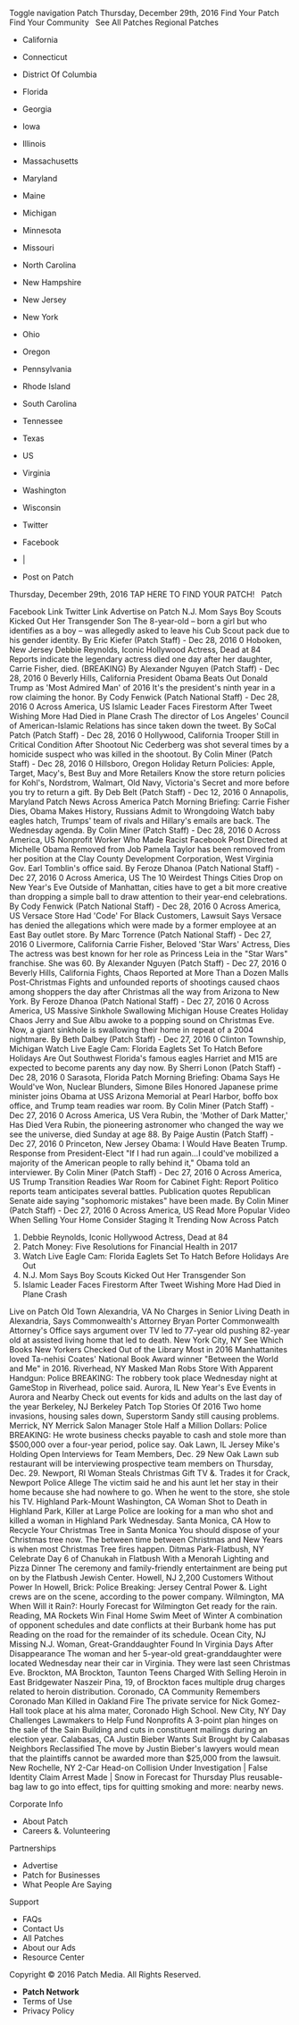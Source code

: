 Toggle navigation Patch Thursday, December 29th, 2016 Find Your Patch Find Your Community   See All Patches Regional Patches

*   California
*   Connecticut
*   District Of Columbia
*   Florida
*   Georgia
*   Iowa
*   Illinois
*   Massachusetts
*   Maryland
*   Maine
*   Michigan
*   Minnesota
*   Missouri
*   North Carolina
*   New Hampshire
*   New Jersey
*   New York
*   Ohio
*   Oregon
*   Pennsylvania
*   Rhode Island
*   South Carolina
*   Tennessee
*   Texas
*   US
*   Virginia
*   Washington
*   Wisconsin

*   Twitter
*   Facebook
*   |
*   Post on Patch

Thursday, December 29th, 2016 TAP HERE TO FIND YOUR PATCH!   Patch

Facebook Link Twitter Link Advertise on Patch N.J. Mom Says Boy Scouts Kicked Out Her Transgender Son The 8-year-old – born a girl but who identifies as a boy – was allegedly asked to leave his Cub Scout pack due to his gender identity. By Eric Kiefer (Patch Staff) - Dec 28, 2016 0 Hoboken, New Jersey Debbie Reynolds, Iconic Hollywood Actress, Dead at 84 Reports indicate the legendary actress died one day after her daughter, Carrie Fisher, died. (BREAKING) By Alexander Nguyen (Patch Staff) - Dec 28, 2016 0 Beverly Hills, California President Obama Beats Out Donald Trump as 'Most Admired Man' of 2016 It's the president's ninth year in a row claiming the honor. By Cody Fenwick (Patch National Staff) - Dec 28, 2016 0 Across America, US Islamic Leader Faces Firestorm After Tweet Wishing More Had Died in Plane Crash The director of Los Angeles' Council of American-Islamic Relations has since taken down the tweet. By SoCal Patch (Patch Staff) - Dec 28, 2016 0 Hollywood, California Trooper Still in Critical Condition After Shootout Nic Cederberg was shot several times by a homicide suspect who was killed in the shootout. By Colin Miner (Patch Staff) - Dec 28, 2016 0 Hillsboro, Oregon Holiday Return Policies: Apple, Target, Macy's, Best Buy and More Retailers Know the store return policies for Kohl's, Nordstrom, Walmart, Old Navy, Victoria's Secret and more before you try to return a gift. By Deb Belt (Patch Staff) - Dec 12, 2016 0 Annapolis, Maryland Patch News Across America Patch Morning Briefing: Carrie Fisher Dies, Obama Makes History, Russians Admit to Wrongdoing Watch baby eagles hatch, Trumps' team of rivals and Hillary's emails are back. The Wednesday agenda. By Colin Miner (Patch Staff) - Dec 28, 2016 0 Across America, US Nonprofit Worker Who Made Racist Facebook Post Directed at Michelle Obama Removed from Job Pamela Taylor has been removed from her position at the Clay County Development Corporation, West Virginia Gov. Earl Tomblin's office said. By Feroze Dhanoa (Patch National Staff) - Dec 27, 2016 0 Across America, US The 10 Weirdest Things Cities Drop on New Year's Eve Outside of Manhattan, cities have to get a bit more creative than dropping a simple ball to draw attention to their year-end celebrations. By Cody Fenwick (Patch National Staff) - Dec 28, 2016 0 Across America, US Versace Store Had 'Code' For Black Customers, Lawsuit Says Versace has denied the allegations which were made by a former employee at an East Bay outlet store. By Marc Torrence (Patch National Staff) - Dec 27, 2016 0 Livermore, California Carrie Fisher, Beloved 'Star Wars' Actress, Dies The actress was best known for her role as Princess Leia in the "Star Wars" franchise. She was 60. By Alexander Nguyen (Patch Staff) - Dec 27, 2016 0 Beverly Hills, California Fights, Chaos Reported at More Than a Dozen Malls Post-Christmas Fights and unfounded reports of shootings caused chaos among shoppers the day after Christmas all the way from Arizona to New York. By Feroze Dhanoa (Patch National Staff) - Dec 27, 2016 0 Across America, US Massive Sinkhole Swallowing Michigan House Creates Holiday Chaos Jerry and Sue Albu awoke to a popping sound on Christmas Eve. Now, a giant sinkhole is swallowing their home in repeat of a 2004 nightmare. By Beth Dalbey (Patch Staff) - Dec 27, 2016 0 Clinton Township, Michigan Watch Live Eagle Cam: Florida Eaglets Set To Hatch Before Holidays Are Out Southwest Florida's famous eagles Harriet and M15 are expected to become parents any day now. By Sherri Lonon (Patch Staff) - Dec 28, 2016 0 Sarasota, Florida Patch Morning Briefing: Obama Says He Would've Won, Nuclear Blunders, Simone Biles Honored Japanese prime minister joins Obama at USS Arizona Memorial at Pearl Harbor, boffo box office, and Trump team readies war room. By Colin Miner (Patch Staff) - Dec 27, 2016 0 Across America, US Vera Rubin, the 'Mother of Dark Matter,' Has Died Vera Rubin, the pioneering astronomer who changed the way we see the universe, died Sunday at age 88. By Paige Austin (Patch Staff) - Dec 27, 2016 0 Princeton, New Jersey Obama: I Would Have Beaten Trump. Response from President-Elect "If I had run again...I could've mobilized a majority of the American people to rally behind it," Obama told an interviewer. By Colin Miner (Patch Staff) - Dec 27, 2016 0 Across America, US Trump Transition Readies War Room for Cabinet Fight: Report Politico reports team anticipates several battles. Publication quotes Republican Senate aide saying "sophomoric mistakes" have been made. By Colin Miner (Patch Staff) - Dec 27, 2016 0 Across America, US Read More Popular Video When Selling Your Home Consider Staging It Trending Now Across Patch

1.  Debbie Reynolds, Iconic Hollywood Actress, Dead at 84
2.  Patch Money: Five Resolutions for Financial Health in 2017
3.  Watch Live Eagle Cam: Florida Eaglets Set To Hatch Before Holidays Are Out
4.  N.J. Mom Says Boy Scouts Kicked Out Her Transgender Son
5.  Islamic Leader Faces Firestorm After Tweet Wishing More Had Died in Plane Crash

Live on Patch Old Town Alexandria, VA No Charges in Senior Living Death in Alexandria, Says Commonwealth's Attorney Bryan Porter Commonwealth Attorney's Office says argument over TV led to 77-year old pushing 82-year old at assisted living home that led to death. New York City, NY See Which Books New Yorkers Checked Out of the Library Most in 2016 Manhattanites loved Ta-nehisi Coates' National Book Award winner "Between the World and Me" in 2016. Riverhead, NY Masked Man Robs Store With Apparent Handgun: Police BREAKING: The robbery took place Wednesday night at GameStop in Riverhead, police said. Aurora, IL New Year's Eve Events in Aurora and Nearby Check out events for kids and adults on the last day of the year Berkeley, NJ Berkeley Patch Top Stories Of 2016 Two home invasions, housing sales down, Superstorm Sandy still causing problems. Merrick, NY Merrick Salon Manager Stole Half a Million Dollars: Police BREAKING: He wrote business checks payable to cash and stole more than $500,000 over a four-year period, police say. Oak Lawn, IL Jersey Mike's Holding Open Interviews for Team Members, Dec. 29 New Oak Lawn sub restaurant will be interviewing prospective team members on Thursday, Dec. 29. Newport, RI Woman Steals Christmas Gift TV &. Trades it for Crack, Newport Police Allege The victim said he and his aunt let her stay in their home because she had nowhere to go. When he went to the store, she stole his TV. Highland Park-Mount Washington, CA Woman Shot to Death in Highland Park, Killer at Large Police are looking for a man who shot and killed a woman in Highland Park Wednesday. Santa Monica, CA How to Recycle Your Christmas Tree in Santa Monica You should dispose of your Christmas tree now. The between time between Christmas and New Years is when most Christmas Tree fires happen​. Ditmas Park-Flatbush, NY Celebrate Day 6 of Chanukah in Flatbush With a Menorah Lighting and Pizza Dinner The ceremony and family-friendly entertainment are being put on by the Flatbush Jewish Center. Howell, NJ 2,200 Customers Without Power In Howell, Brick: Police Breaking: Jersey Central Power &. Light crews are on the scene, according to the power company. Wilmington, MA When Will it Rain?: Hourly Forecast for Wilmington Get ready for the rain. Reading, MA Rockets Win Final Home Swim Meet of Winter A combination of opponent schedules and date conflicts at their Burbank home has put Reading on the road for the remainder of its schedule. Ocean City, NJ Missing N.J. Woman, Great-Granddaughter Found In Virginia Days After Disappearance The woman and her 5-year-old great-granddaughter were located Wednesday near their car in Virginia. They were last seen Christmas Eve. Brockton, MA Brockton, Taunton Teens Charged With Selling Heroin in East Bridgewater Naszeir Pina, 19, of Brockton faces multiple drug charges related to heroin distribution. Coronado, CA Community Remembers Coronado Man Killed in Oakland Fire The private service for Nick Gomez-Hall took place at his alma mater, Coronado High School. New City, NY Day Challenges Lawmakers to Help Fund Nonprofits A 3-point plan hinges on the sale of the Sain Building and cuts in constituent mailings during an election year. Calabasas, CA Justin Bieber Wants Suit Brought by Calabasas Neighbors Reclassified The move by Justin Bieber's lawyers would mean that the plaintiffs cannot be awarded more than $25,000 from the lawsuit. New Rochelle, NY 2-Car Head-on Collision Under Investigation | False Identity Claim Arrest Made | Snow in Forecast for Thursday Plus reusable-bag law to go into effect, tips for quitting smoking and more: nearby news.

Corporate Info

*   About Patch
*   Careers &. Volunteering

Partnerships

*   Advertise
*   Patch for Businesses
*   What People Are Saying

Support

*   FAQs
*   Contact Us
*   All Patches
*   About our Ads
*   Resource Center

Copyright © 2016 Patch Media. All Rights Reserved.

*   **Patch Network**
*   Terms of Use
*   Privacy Policy